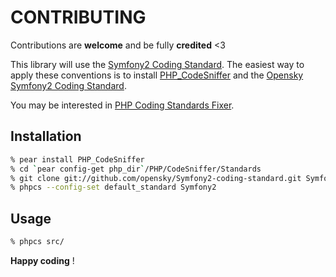 CONTRIBUTING
============

Contributions are **welcome** and be fully **credited** <3

This library will use the [Symfony2 Coding Standard](http://symfony.com/doc/current/contributing/code/standards.html).
The easiest way to apply these conventions is to install [PHP_CodeSniffer](http://pear.php.net/package/PHP_CodeSniffer)
and the [Opensky Symfony2 Coding Standard](https://github.com/opensky/Symfony2-coding-standard).

You may be interested in [PHP Coding Standards Fixer](https://github.com/fabpot/PHP-CS-Fixer).

Installation
------------

``` bash
% pear install PHP_CodeSniffer
% cd `pear config-get php_dir`/PHP/CodeSniffer/Standards
% git clone git://github.com/opensky/Symfony2-coding-standard.git Symfony2
% phpcs --config-set default_standard Symfony2
```

Usage
-----

``` bash
% phpcs src/
```

**Happy coding** !
